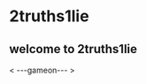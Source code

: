 # 2truths1lie

## welcome to 2truths1lie

< ---gameon--- >
<!-- this is a comment, have close a look at the difference between this line and the one above -->
